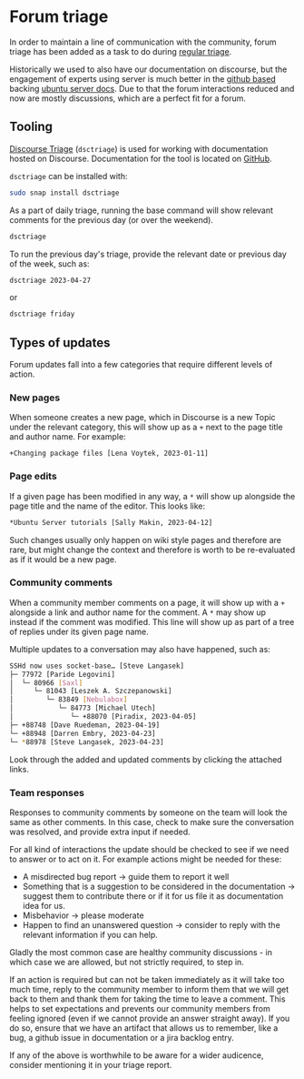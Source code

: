 # Forum triage

In order to maintain a line of communication with the community, forum
triage has been added as a task to do during [regular triage](Triage.md).

Historically we used to also have our documentation on discourse, but the
engagement of experts using server is much better in the [github based](https://github.com/canonical/ubuntu-server-documentation)
backing [ubuntu server docs](https://ubuntu.com/server/docs).
Due to that the forum interactions reduced and now are mostly discussions, which are a perfect fit for a forum.

## Tooling

[Discourse Triage](https://snapcraft.io/dsctriage) (`dsctriage`) is used for
working with documentation hosted on Discourse. Documentation for the tool is
located on [GitHub](https://github.com/lvoytek/discourse-triage).

`dsctriage` can be installed with:

```bash
sudo snap install dsctriage
```

As a part of daily triage, running the base command will show relevant
comments for the previous day (or over the weekend).

```bash
dsctriage
```

To run the previous day's triage, provide the relevant date or previous day of
the week, such as:

```bash
dsctriage 2023-04-27
```

or

```bash
dsctriage friday
```

## Types of updates

Forum updates fall into a few categories that require different levels
of action.

### New pages

When someone creates a new page, which in Discourse is a new Topic under the
relevant category, this will show up as a `+` next to the page title and author
name. For example:

```text
+Changing package files [Lena Voytek, 2023-01-11]
```

### Page edits

If a given page has been modified in any way, a `*` will show up alongside the
page title and the name of the editor. This looks like:

```bash
*Ubuntu Server tutorials [Sally Makin, 2023-04-12]
```

Such changes usually only happen on wiki style pages and therefore
are rare, but might change the context and therefore is worth to be
re-evaluated as if it would be a new page.

### Community comments

When a community member comments on a page, it will show up with a `+`
alongside a link and author name for the comment. A `*` may show up instead if
the comment was modified. This line will show up as part of a tree of replies
under its given page name.

Multiple updates to a conversation may also have happened, such as:

```bash
SSHd now uses socket-base… [Steve Langasek] 
├─ 77972 [Paride Legovini] 
│  └─ 80966 [Saxl] 
│     └─ 81043 [Leszek A. Szczepanowski] 
│        └─ 83849 [Nebulabox] 
│           └─ 84773 [Michael Utech] 
│              └─ +88070 [Piradix, 2023-04-05] 
├─ +88748 [Dave Ruedeman, 2023-04-19] 
└─ +88948 [Darren Embry, 2023-04-23] 
└─ *88978 [Steve Langasek, 2023-04-23] 
```

Look through the added and updated comments by clicking the attached links.

### Team responses

Responses to community comments by someone on the team will look the same as
other comments. In this case, check to make sure the conversation was resolved,
and provide extra input if needed.

For all kind of interactions the update should be checked to see if we need to
answer or to act on it. For example actions might be needed for these:

- A misdirected bug report -> guide them to report it well
- Something that is a suggestion to be considered in the documentation -> suggest them to contribute there or if it for us file it as documentation idea for us.
- Misbehavior -> please moderate
- Happen to find an unanswered question -> consider to reply with the relevant information if you can help.

Gladly the most common case are healthy community discussions - in which case we
are allowed, but not strictly required, to step in.

If an action is required but can not be taken immediately as it will take
too much time, reply to the community member to inform them that we will get
back to them and thank them for taking the time to leave a comment. This helps
to set expectations and prevents our community members from feeling ignored
(even if we cannot provide an answer straight away).
If you do so, ensure that we have an artifact that allows us to remember, like
a bug, a github issue in documentation or a jira backlog entry.

If any of the above is worthwhile to be aware for a wider audicence, consider
mentioning it in your triage report.
